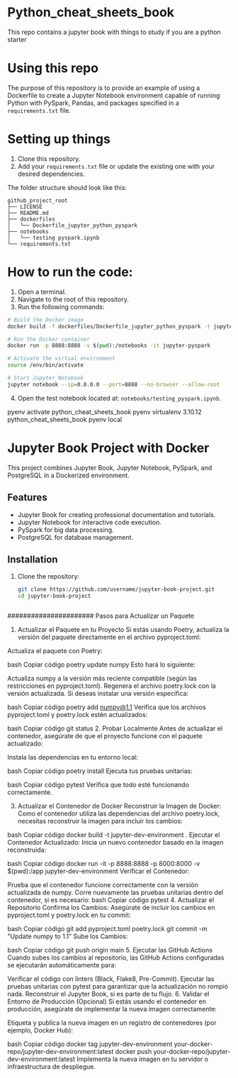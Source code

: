 # Python_cheat_sheets_book
This repo contains a jupyter book with things to study if you are a python starter

# Using this repo

The purpose of this repository is to provide an example of using a Dockerfile to create a Jupyter Notebook environment capable of running Python with PySpark, Pandas, and packages specified in a `requirements.txt` file.

# Setting up things

1. Clone this repository.
2. Add your `requirements.txt` file or update the existing one with your desired dependencies.

The folder structure should look like this:
```
github_project_root
├── LICENSE
├── README.md
├── dockerfiles
│   └── Dockerfile_jupyter_python_pyspark
├── notebooks
│   └── testing pyspark.ipynb
└── requirements.txt
```

# How to run the code:

1. Open a terminal.
2. Navigate to the root of this repository.
3. Run the following commands:


```bash
# Build the Docker image
docker build -f dockerfiles/Dockerfile_jupyter_python_pyspark -t jupyter-pyspark .

# Run the Docker container
docker run -p 8888:8888 -v $(pwd):/notebooks -it jupyter-pyspark

# Activate the virtual environment
source /env/bin/activate

# Start Jupyter Notebook
jupyter notebook --ip=0.0.0.0 --port=8888 --no-browser --allow-root
```

4. Open the test notebook located at: `notebooks/testing_pyspark.ipynb`.

pyenv activate python_cheat_sheets_book
pyenv virtualenv 3.10.12 python_cheat_sheets_book
pyenv local


# Jupyter Book Project with Docker

This project combines Jupyter Book, Jupyter Notebook, PySpark, and PostgreSQL in a Dockerized environment.

## Features
- Jupyter Book for creating professional documentation and tutorials.
- Jupyter Notebook for interactive code execution.
- PySpark for big data processing.
- PostgreSQL for database management.

## Installation
1. Clone the repository:
   ```bash
   git clone https://github.com/username/jupyter-book-project.git
   cd jupyter-book-project



######################
Pasos para Actualizar un Paquete
1. Actualizar el Paquete en tu Proyecto
Si estás usando Poetry, actualiza la versión del paquete directamente en el archivo pyproject.toml:

Actualiza el paquete con Poetry:

bash
Copiar código
poetry update numpy
Esto hará lo siguiente:

Actualiza numpy a la versión más reciente compatible (según las restricciones en pyproject.toml).
Regenera el archivo poetry.lock con la versión actualizada.
Si deseas instalar una versión específica:

bash
Copiar código
poetry add numpy@1.1
Verifica que los archivos pyproject.toml y poetry.lock estén actualizados:

bash
Copiar código
git status
2. Probar Localmente
Antes de actualizar el contenedor, asegúrate de que el proyecto funcione con el paquete actualizado:

Instala las dependencias en tu entorno local:

bash
Copiar código
poetry install
Ejecuta tus pruebas unitarias:

bash
Copiar código
pytest
Verifica que todo esté funcionando correctamente.

3. Actualizar el Contenedor de Docker
Reconstruir la Imagen de Docker: Como el contenedor utiliza las dependencias del archivo poetry.lock, necesitas reconstruir la imagen para incluir los cambios:

bash
Copiar código
docker build -t jupyter-dev-environment .
Ejecutar el Contenedor Actualizado: Inicia un nuevo contenedor basado en la imagen reconstruida:

bash
Copiar código
docker run -it -p 8888:8888 -p 8000:8000 -v $(pwd):/app jupyter-dev-environment
Verificar el Contenedor:

Prueba que el contenedor funcione correctamente con la versión actualizada de numpy.
Corre nuevamente las pruebas unitarias dentro del contenedor, si es necesario:
bash
Copiar código
pytest
4. Actualizar el Repositorio
Confirma los Cambios: Asegúrate de incluir los cambios en pyproject.toml y poetry.lock en tu commit:

bash
Copiar código
git add pyproject.toml poetry.lock
git commit -m "Update numpy to 1.1"
Sube los Cambios:

bash
Copiar código
git push origin main
5. Ejecutar las GitHub Actions
Cuando subes los cambios al repositorio, las GitHub Actions configuradas se ejecutarán automáticamente para:

Verificar el código con linters (Black, Flake8, Pre-Commit).
Ejecutar las pruebas unitarias con pytest para garantizar que la actualización no rompió nada.
Reconstruir el Jupyter Book, si es parte de tu flujo.
6. Validar el Entorno de Producción (Opcional)
Si estás usando el contenedor en producción, asegúrate de implementar la nueva imagen correctamente:

Etiqueta y publica la nueva imagen en un registro de contenedores (por ejemplo, Docker Hub):

bash
Copiar código
docker tag jupyter-dev-environment your-docker-repo/jupyter-dev-environment:latest
docker push your-docker-repo/jupyter-dev-environment:latest
Implementa la nueva imagen en tu servidor o infraestructura de despliegue.
